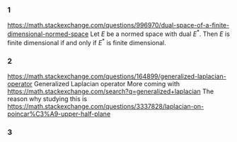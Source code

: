 ### 1
https://math.stackexchange.com/questions/996970/dual-space-of-a-finite-dimensional-normed-space
Let $E$ be a normed space with dual $E^{*}$. Then $E$ is finite dimensional if and only if $E^{*}$ is finite dimensional.
### 2
https://math.stackexchange.com/questions/164899/generalized-laplacian-operator
Generalized Laplacian operator
More coming with https://math.stackexchange.com/search?q=generalized+laplacian
The reason why studying this is https://math.stackexchange.com/questions/3337828/laplacian-on-poincar%C3%A9-upper-half-plane
### 3

